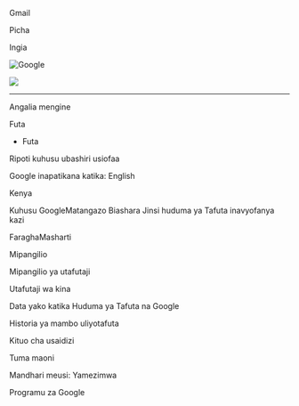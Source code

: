 Gmail

Picha

Ingia

![Google](/images/branding/googlelogo/2x/googlelogo_color_272x92dp.png)

![](/tia/tia.png)

* * * *

Angalia mengine

Futa

* Futa

Ripoti kuhusu ubashiri usiofaa

Google inapatikana katika: English

Kenya

Kuhusu GoogleMatangazo Biashara Jinsi huduma ya Tafuta inavyofanya kazi

FaraghaMasharti

Mipangilio

Mipangilio ya utafutaji

Utafutaji wa kina

Data yako katika Huduma ya Tafuta na Google

Historia ya mambo uliyotafuta

Kituo cha usaidizi

Tuma maoni

Mandhari meusi: Yamezimwa

Programu za Google

